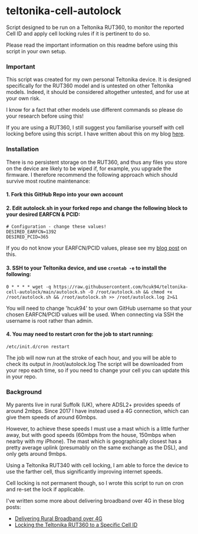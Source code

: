 # teltonika-cell-autolock

Script designed to be run on a Teltonika RUT360, to monitor the reported Cell ID and apply cell locking rules if it is pertinent to do so.

Please read the important information on this readme before using this script in your own setup.

### Important
This script was created for my own personal Teltonika device.
It is designed specifically for the RUT360 model and is untested on other Teltonika models. Indeed, it should be considered altogether untested, and for use at your own risk.

I know for a fact that other models use different commands so please do your research before using this!

If you are using a RUT360, I still suggest you familiarise yourself with cell locking before using this script. I have written about this on my blog [here](https://henrycole.uk/2021/12/28/Locking-the-Teltonika-RUT360-to-a-Specific-Cell.html).

### Installation
There is no persistent storage on the RUT360, and thus any files you store on the device are likely to be wiped if, for example, you upgrade the firmware.
I therefore recommend the following approach which should survive most routine maintenance:
#### 1. Fork this GitHub Repo into your own account
#### 2. Edit autolock.sh in your forked repo and change the following block to your desired EARFCN & PCID:
```
# Configuration - change these values!
DESIRED_EARFCN=1392
DESIRED_PCID=365
```
If you do not know your EARFCN/PCID values, please see my [blog post](https://henrycole.uk/2021/12/28/Locking-the-Teltonika-RUT360-to-a-Specific-Cell.html) on this.
#### 3. SSH to your Teltonika device, and use `crontab -e` to install the following:
```
0 * * * * wget -q https://raw.githubusercontent.com/hcuk94/teltonika-cell-autolock/main/autolock.sh -O /root/autolock.sh && chmod +x /root/autolock.sh && /root/autolock.sh >> /root/autolock.log 2>&1
```
You will need to change 'hcuk94' to your own GitHub username so that your chosen EARFCN/PCID values will be used. 
When connecting via SSH the username is root rather than admin.
#### 4. You may need to restart cron for the job to start running:
```
/etc/init.d/cron restart
```
The job will now run at the stroke of each hour, and you will be able to check its output in /root/autolock.log
The script will be downloaded from your repo each time, so if you need to change your cell you can update this in your repo.

### Background
My parents live in rural Suffolk (UK), where ADSL2+ provides speeds of around 2mbps. Since 2017 I have instead used a 4G connection, which can give them speeds of around 60mbps.

However, to achieve these speeds I must use a mast which is a little further away, but with good speeds (60mbps from the house, 150mbps when nearby with my iPhone). 
The mast which is geographically closest has a pretty average uplink (presumably on the same exchange as the DSL), and only gets around 9mbps.

Using a Teltonika RUT340 with cell locking, I am able to force the device to use the farther cell, thus significantly improving internet speeds.

Cell locking is not permanent though, so I wrote this script to run on cron and re-set the lock if applicable.

I've written some more about delivering broadband over 4G in these blog posts:
- [Delivering Rural Broadband over 4G](https://henrycole.uk/2021/12/02/Delivering-Rural-Broadband-over-4G.html)
- [Locking the Teltonika RUT360 to a Specific Cell ID](https://henrycole.uk/2021/12/28/Locking-the-Teltonika-RUT360-to-a-Specific-Cell.html)
